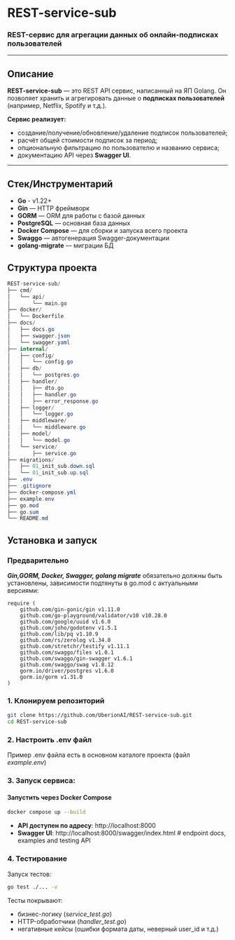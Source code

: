 #  REST-service-sub

### REST-сервис для агрегации данных об онлайн-подписках пользователей

---
 
##  Описание

**REST-service-sub** — это REST API сервис, написанный на ЯП Golang.
Он позволяет хранить и агрегировать данные о **подписках пользователей** (например, Netflix, Spotify и т.д.).

**Сервис реализует:**
- создание/получение/обновление/удаление подписок пользователей;
- расчёт общей стоимости подписок за период;
- опциональную фильтрацию по пользователю и названию сервиса;
- документацию API через **Swagger UI**.

---

##  Стек/Инструментарий

- **Go** - v1.22+
- **Gin** — HTTP фреймворк
- **GORM** — ORM для работы с базой данных
- **PostgreSQL** — основная база данных
- **Docker Compose** — для сборки и запуска всего проекта
- **Swaggo** — автогенерация Swagger-документации
- **golang-migrate** — миграции БД
## Структура проекта
```csharp
REST-service-sub/
├── cmd/
│   └── api/
│       └── main.go
├── docker/
│   └── Dockerfile
├── docs/
│   ├── docs.go
│   ├── swagger.json
│   └── swagger.yaml
├── internal/
│   ├── config/
│   │   └── config.go
│   ├── db/
│   │   └── postgres.go
│   ├── handler/
│   │   ├── dto.go
│   │   ├── handler.go
│   │   ├── error_response.go
│   ├── logger/
│   │   └── logger.go
│   ├── middleware/
│   │   └── middleware.go
│   ├── model/
│   │   └── model.go
│   └── service/
│       ├── service.go
├── migrations/
│   ├── 01_init_sub.down.sql
│   └── 01_init_sub.up.sql
├── .env
├── .gitignore
├── docker-compose.yml
├── example.env
├── go.mod
├── go.sum
└── README.md
```
##  Установка и запуск
### Предварительно
**_Gin,GORM, Docker, Swagger, golang migrate_** обязательно должны быть установлены, зависимости подтянуты в go.mod c актуальными версиями:
```Golang
require (
	github.com/gin-gonic/gin v1.11.0
	github.com/go-playground/validator/v10 v10.28.0
	github.com/google/uuid v1.6.0
	github.com/joho/godotenv v1.5.1
	github.com/lib/pq v1.10.9
	github.com/rs/zerolog v1.34.0
	github.com/stretchr/testify v1.11.1
	github.com/swaggo/files v1.0.1
	github.com/swaggo/gin-swagger v1.6.1
	github.com/swaggo/swag v1.8.12
	gorm.io/driver/postgres v1.6.0
	gorm.io/gorm v1.31.0
)
```
### 1. Клонируем репозиторий

```bash
git clone https://github.com/UberionAI/REST-service-sub.git
cd REST-service-sub
```

### 2. Настроить .env файл
Пример .env файла есть в основном каталоге проекта (файл _example.env_)

### 3. Запуск сервиса:
#### Запустить через **Docker Compose**

```bash
docker compose up --build
```

* **API доступен по адресу**: http://localhost:8000
* **Swagger UI**: http://localhost:8000/swagger/index.html # endpoint docs, examples and testing API

### 4. Тестирование
Запуск тестов:
```bash
go test ./... -v
```
Тесты покрывают:
* бизнес-логику (_service_test.go_)
* HTTP-обработчики (_handler_test.go_)
* негативные кейсы (ошибки формата даты, неверный user_id и т.д.)